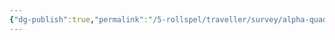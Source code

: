 ```yaml
---
{"dg-publish":true,"permalink":"/5-rollspel/traveller/survey/alpha-quadrant/alpha-quadrant/","dgPassFrontmatter":true}
---
```


